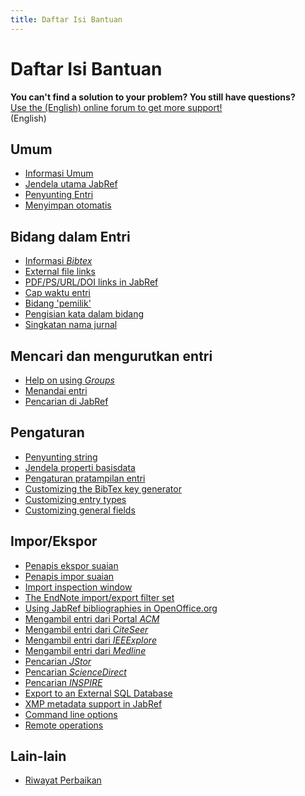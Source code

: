 ```yaml
---
title: Daftar Isi Bantuan
---
```


# Daftar Isi Bantuan

<div class="panel panel-info">
  <div class="panel-heading">
    <strong>You can't find a solution to your problem? You still have questions?</strong>
  </div>
  <div class="panel-body">
    <a class="btn btn-default" role="button" href="http://discourse.jabref.org">Use the (English) online forum to get more support!</a>
  </div>(English) 
</div>

## Umum

-   [Informasi Umum](JabRefHelp)
-   [Jendela utama JabRef](BaseFrameHelp)
-   [Penyunting Entri](EntryEditorHelp)
-   [Menyimpan otomatis](Autosave)

## Bidang dalam Entri

-   [Informasi *Bibtex*](BibtexHelp)
-   [External file links](FileLinks)
-   [PDF/PS/URL/DOI links in JabRef](ExternalFiles)
-   [Cap waktu entri](TimeStampHelp)
-   [Bidang 'pemilik'](OwnerHelp)
-   [Pengisian kata dalam bidang](ContentSelectorHelp)
-   [Singkatan nama jurnal](JournalAbbreviations)

## Mencari dan mengurutkan entri

-   [Help on using *Groups*](GroupsHelp)
-   [Menandai entri](MarkingHelp)
-   [Pencarian di JabRef](SearchHelp)

## Pengaturan

-   [Penyunting string](StringEditorHelp)
-   [Jendela properti basisdata](DatabaseProperties)
-   [Pengaturan pratampilan entri](PreviewHelp)
-   [Customizing the BibTex key generator](LabelPatterns)
-   [Customizing entry types](CustomEntriesHelp)
-   [Customizing general fields](GeneralFields)

## Impor/Ekspor

-   [Penapis ekspor suaian](CustomExports)
-   [Penapis impor suaian](CustomImports)
-   [Import inspection window](ImportInspectionDialog)
-   [The EndNote import/export filter set](EndNoteFilters)
-   [Using JabRef bibliographies in OpenOffice.org](OpenOfficeHelp)
-   [Mengambil entri dari Portal *ACM*](ACMPortalHelp)
-   [Mengambil entri dari *CiteSeer*](CiteSeerHelp)
-   [Mengambil entri dari *IEEExplore*](IEEEXploreHelp)
-   [Mengambil entri dari *Medline*](MedlineHelp)
-   [Pencarian *JStor*](JSTOR)
-   [Pencarian *ScienceDirect*](ScienceDirect)
-   [Pencarian *INSPIRE*](INSPIRE)
-   [Export to an External SQL Database](SQLExport)
-   [XMP metadata support in JabRef](XMPHelp)
-   [Command line options](CommandLine)
-   [Remote operations](RemoteHelp)

## Lain-lain

-   [Riwayat Perbaikan](RevisionHistory)
